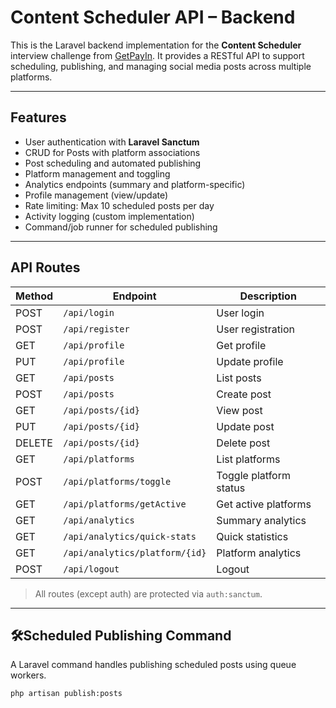 # Content Scheduler API – Backend

This is the Laravel backend implementation for the **Content Scheduler** interview challenge from [GetPayIn](https://getpayin.com). It provides a RESTful API to support scheduling, publishing, and managing social media posts across multiple platforms.

---

## Features

- User authentication with **Laravel Sanctum**
- CRUD for Posts with platform associations
- Post scheduling and automated publishing
- Platform management and toggling
- Analytics endpoints (summary and platform-specific)
- Profile management (view/update)
- Rate limiting: Max 10 scheduled posts per day
- Activity logging (custom implementation)
- Command/job runner for scheduled publishing

---

## API Routes

| Method | Endpoint                          | Description |
|--------|-----------------------------------|-------------|
| POST   | `/api/login`                      | User login |
| POST   | `/api/register`                   | User registration |
| GET    | `/api/profile`                    | Get profile |
| PUT    | `/api/profile`                    | Update profile |
| GET    | `/api/posts`                      | List posts |
| POST   | `/api/posts`                      | Create post |
| GET    | `/api/posts/{id}`                 | View post |
| PUT    | `/api/posts/{id}`                 | Update post |
| DELETE | `/api/posts/{id}`                 | Delete post |
| GET    | `/api/platforms`                  | List platforms |
| POST   | `/api/platforms/toggle`           | Toggle platform status |
| GET    | `/api/platforms/getActive`        | Get active platforms |
| GET    | `/api/analytics`                  | Summary analytics |
| GET    | `/api/analytics/quick-stats`      | Quick statistics |
| GET    | `/api/analytics/platform/{id}`    | Platform analytics |
| POST   | `/api/logout`                     | Logout |

> All routes (except auth) are protected via `auth:sanctum`.

---

## 🛠Scheduled Publishing Command

A Laravel command handles publishing scheduled posts using queue workers.

```bash
php artisan publish:posts
